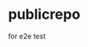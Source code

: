 # publicrepo
for e2e test




























































































































































































































































































































































































































































































































































































































































































































































































































































































































































































































































































































































































































































































